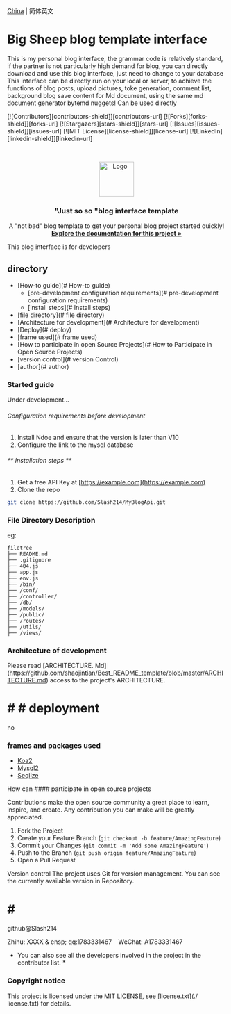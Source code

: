 [China](./README.md) | 简体英文


# Big Sheep blog template interface
This is my personal blog interface, the grammar code is relatively standard, if the partner is not particularly high demand for blog, you can directly download and use this blog interface, just need to change to your database
This interface can be directly run on your local or server, to achieve the functions of blog posts, upload pictures, toke generation, comment list, background blog save content for
Md document, using the same md document generator bytemd nuggets! Can be used directly 

<!-- PROJECT SHIELDS -->
[![Contributors][contributors-shield]][contributors-url]
[![Forks][forks-shield]][forks-url]
[![Stargazers][stars-shield]][stars-url]
[![Issues][issues-shield]][issues-url]
[![MIT License][license-shield]][license-url]
[![LinkedIn][linkedin-shield]][linkedin-url]

<!-- PROJECT LOGO -->
<br />

<p align="center">
  <a href="https://github.com/shaojintian/Best_README_template/">
    <img src="images/logo.png" alt="Logo" width="80" height="80">
  </a>

  <h3 align="center">"Just so so "blog interface template</h3>
  <p align="center">
    A "not bad" blog template to get your personal blog project started quickly!
    <br />
    <a href="#"><strong>Explore the documentation for this project »</strong></a>
  </p>

</p>


This blog interface is for developers
 
## directory

- [How-to guide](# How-to guide)
  - [pre-development configuration requirements](# pre-development configuration requirements)
  - [install steps](# Install steps)
- [file directory](# file directory)
- [Architecture for development](# Architecture for development)
- [Deploy](# deploy)
- [frame used](# frame used)
- [How to participate in open Source Projects](# How to Participate in Open Source Projects)
- [version control](# version Control)
- [author](# author)

### Started guide

Under development...



###### Configuration requirements before development

1. Install Ndoe and ensure that the version is later than V10
2. Configure the link to the mysql database

###### ** Installation steps **

1. Get a free API Key at [https://example.com](https://example.com)
2. Clone the repo

```sh
git clone https://github.com/Slash214/MyBlogApi.git
```

### File Directory Description
eg:

```
filetree 
├── README.md
├── .gitignore
├── 404.js
├── app.js
├── env.js
├── /bin/
├── /conf/
├── /controller/
├── /db/
├── /models/
├── /public/
├── /routes/
├── /utils/
├── /views/

```


### Architecture of development 

Please read [ARCHITECTURE. Md] (https://github.com/shaojintian/Best_README_template/blob/master/ARCHITECTURE.md) access to the project's ARCHITECTURE.

# # # deployment

no

### frames and packages used

- [Koa2](https://getbootstrap.com)
- [Mysql2](https://jquery.com)
- [Seqlize](https://laravel.com)

How can #### participate in open source projects

Contributions make the open source community a great place to learn, inspire, and create. Any contribution you can make will be greatly appreciated.


1. Fork the Project
2. Create your Feature Branch (`git checkout -b feature/AmazingFeature`)
3. Commit your Changes (`git commit -m 'Add some AmazingFeature'`)
4. Push to the Branch (`git push origin feature/AmazingFeature`)
5. Open a Pull Request



Version control
The project uses Git for version management. You can see the currently available version in Repository.

# # #

github@Slash214

Zhihu: XXXX & ensp; qq:1783331467    WeChat: A1783331467

* You can also see all the developers involved in the project in the contributor list. *

### Copyright notice

This project is licensed under the MIT LICENSE, see [license.txt](./ license.txt) for details.